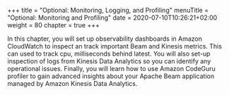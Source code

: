 +++
title = "Optional: Monitoring, Logging,  and Profiling"
menuTitle = "Optional: Monitoring and Profiling"
date = 2020-07-10T10:26:21+02:00
weight = 80
chapter = true
+++

In this chapter, you will set up observability dashboards in Amazon CloudWatch to inspect an track important Beam and Kinesis metrics. This can used to track cpu, milliseconds behind latest. You will also set-up inspection of logs from Kinesis Data Analytics so you can identify any operational issues. Finally, you will learn how to use Amazon CodeGuru profiler to gain advanced insights about your Apache Beam application managed by Amazon Kinesis Data Analytics.
